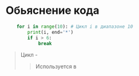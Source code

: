 # Обьяснение кода 
``` Python
    for i in range(10): # Цикл i в диапазоне 10 
        print(i, end='*')
        if i > 6:
            break

```
> Цикл - 
>>Используется в 